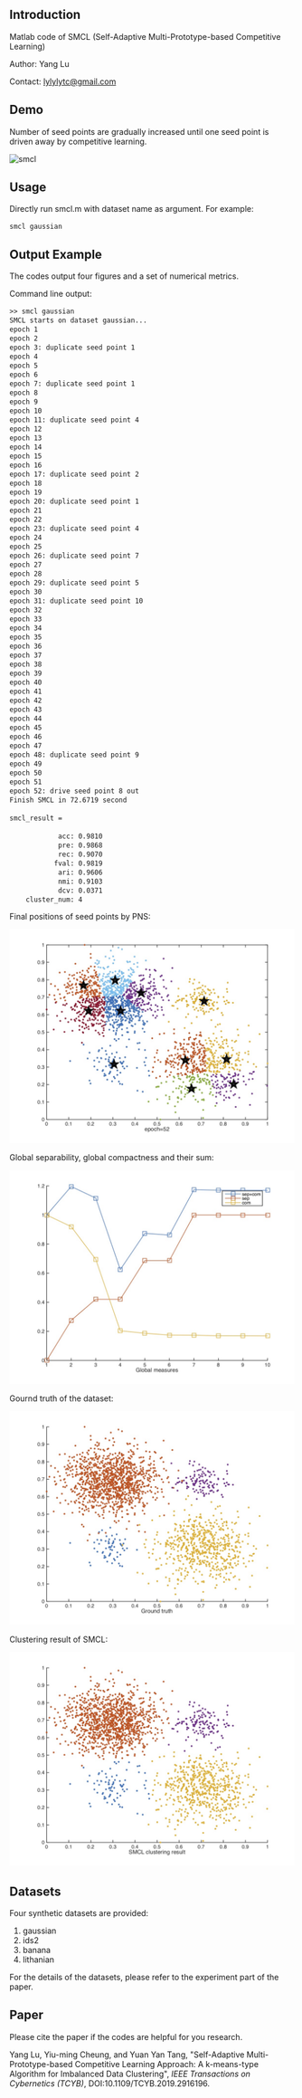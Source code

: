 ## Introduction

Matlab code of SMCL (Self-Adaptive Multi-Prototype-based Competitive Learning)

Author: Yang Lu

Contact: lylylytc@gmail.com



## Demo

Number of seed points are gradually increased until one seed point is driven away by competitive learning.

![smcl](./figures/smcl.gif)



## Usage

Directly run smcl.m with dataset name as argument. For example:

```shell
smcl gaussian
```



## Output Example

The codes output four figures and a set of numerical metrics.

Command line output:

```
>> smcl gaussian
SMCL starts on dataset gaussian...
epoch 1
epoch 2
epoch 3: duplicate seed point 1
epoch 4
epoch 5
epoch 6
epoch 7: duplicate seed point 1
epoch 8
epoch 9
epoch 10
epoch 11: duplicate seed point 4
epoch 12
epoch 13
epoch 14
epoch 15
epoch 16
epoch 17: duplicate seed point 2
epoch 18
epoch 19
epoch 20: duplicate seed point 1
epoch 21
epoch 22
epoch 23: duplicate seed point 4
epoch 24
epoch 25
epoch 26: duplicate seed point 7
epoch 27
epoch 28
epoch 29: duplicate seed point 5
epoch 30
epoch 31: duplicate seed point 10
epoch 32
epoch 33
epoch 34
epoch 35
epoch 36
epoch 37
epoch 38
epoch 39
epoch 40
epoch 41
epoch 42
epoch 43
epoch 44
epoch 45
epoch 46
epoch 47
epoch 48: duplicate seed point 9
epoch 49
epoch 50
epoch 51
epoch 52: drive seed point 8 out
Finish SMCL in 72.6719 second

smcl_result = 

            acc: 0.9810
            pre: 0.9868
            rec: 0.9070
           fval: 0.9819
            ari: 0.9606
            nmi: 0.9103
            dcv: 0.0371
    cluster_num: 4
```



Final positions of seed points by PNS:

![PNS_result](./figures/PNS_result.jpg)

Global separability, global compactness and their sum:

![Global_measures](./figures/Global_measures.jpg)

Gournd truth of the dataset:

![Ground_truth](./figures/Ground_truth.jpg)

Clustering result of SMCL:

![SMCL_clustering_result](./figures/SMCL_clustering_result.jpg)



## Datasets

Four synthetic datasets are provided:

1. gaussian
2. ids2
3. banana
4. lithanian

For the details of the datasets, please refer to the experiment part of the paper.



## Paper

Please cite the paper if the codes are helpful for you research.

Yang Lu, Yiu-ming Cheung, and Yuan Yan Tang, "Self-Adaptive Multi-Prototype-based Competitive Learning Approach: A k-means-type Algorithm for Imbalanced Data Clustering", _IEEE Transactions on Cybernetics (TCYB)_, DOI:10.1109/TCYB.2019.2916196.